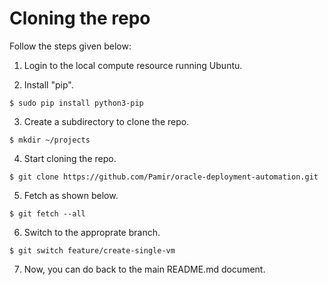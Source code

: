 # Cloning the repo


Follow the steps given below:

1. Login to the local compute resource running Ubuntu.

2. Install "pip".
```
$ sudo pip install python3-pip
```

3. Create a subdirectory to clone the repo.
```
$ mkdir ~/projects
```

4. Start cloning the repo.
```
$ git clone https://github.com/Pamir/oracle-deployment-automation.git
```

5. Fetch as shown below.
```
$ git fetch --all
```

6. Switch to the approprate branch.
```
$ git switch feature/create-single-vm
```



7. Now, you can do back to the main README.md document.